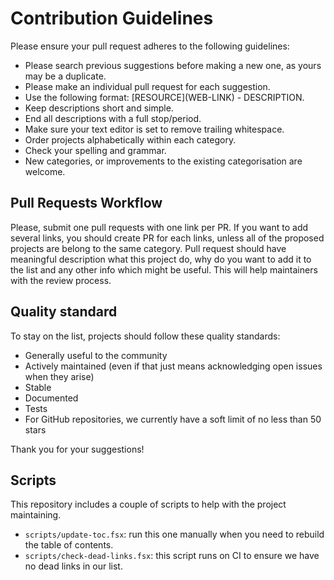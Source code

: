 Contribution Guidelines
=======================
Please ensure your pull request adheres to the following guidelines:

* Please search previous suggestions before making a new one, as yours may be a duplicate.
* Please make an individual pull request for each suggestion.
* Use the following format: \[RESOURCE\]\(WEB-LINK\) - DESCRIPTION.
* Keep descriptions short and simple.
* End all descriptions with a full stop/period.
* Make sure your text editor is set to remove trailing whitespace.
* Order projects alphabetically within each category.
* Check your spelling and grammar.
* New categories, or improvements to the existing categorisation are welcome.

Pull Requests Workflow
----------------------
Please, submit one pull requests with one link per PR. If you want to add several links, you should create PR for each links, unless all of the proposed projects are belong to the same category. Pull request should have meaningful description what this project do, why do you want to add it to the list and any other info which might be useful. This will help maintainers with the review process.

Quality standard
----------------
To stay on the list, projects should follow these quality standards:

* Generally useful to the community
* Actively maintained (even if that just means acknowledging open issues when they arise)
* Stable
* Documented
* Tests
* For GitHub repositories, we currently have a soft limit of no less than 50 stars 

Thank you for your suggestions!

Scripts
-------
This repository includes a couple of scripts to help with the project maintaining.

- `scripts/update-toc.fsx`: run this one manually when you need to rebuild the table of contents.
- `scripts/check-dead-links.fsx`: this script runs on CI to ensure we have no dead links in our list.
